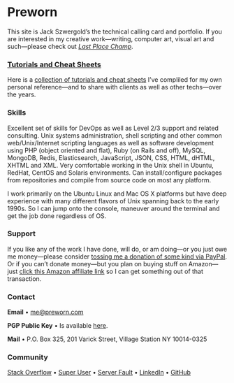 # Preworn

This site is Jack Szwergold’s the technical calling card and portfolio. If you are interested in my creative work—writing, computer art, visual art and such—please check out *[Last Place Champ][1]*.

### [Tutorials and Cheat Sheets][2]

Here is a [collection of tutorials and cheat sheets][2] I’ve compliled for my own personal reference—and to share with clients as well as other techs—over the years.

### Skills

Excellent set of skills for DevOps as well as Level 2/3 support and related consulting. Unix systems administration, shell scripting and other common web/Unix/Internet scripting languages as well as software development using PHP (object oriented and flat), Ruby (on Rails and off), MySQL, MongoDB, Redis, Elasticsearch, JavaScript, JSON, CSS, HTML, dHTML, XHTML and XML. Very comfortable working in the Unix shell in Ubuntu, RedHat, CentOS and Solaris environments. Can install/configure packages from repositories and compile from source code on most any platform.

I work primarily on the Ubuntu Linux and Mac OS X platforms but have deep experience with many different flavors of Unix spanning back to the early 1990s. So I can jump onto the console, maneuver around the terminal and get the job done regardless of OS.

### Support

If you like any of the work I have done, will do, or am doing—or you just owe me money—please consider [tossing me a donation of some kind via PayPal][3]. Or if you can’t donate money—but you plan on buying stuff on Amazon—just [click this Amazon affiliate link][4] so I can get something out of that transaction.

### Contact

**Email** • [me@preworn.com](mailto:me@preworn.com?Subject=Preworn%20Website%20Query)

**PGP Public Key** • Is available [here][5].

**Mail** • P.O. Box 325, 201 Varick Street, Village Station NY 10014-0325

### Community

[Stack Overflow][6] • [Super User][7] • [Server Fault][8] • [LinkedIn][9] • [GitHub][10]

  [1]: http://www.lastplacechamp.com/ "last Place Champ"
  [2]: cheat_sheets/ "Tutorials"
  [3]: https://www.paypal.me/JackSzwergold "Support me with a PayPal donation."
  [4]: http://www.amazon.com/?tag=preworn-20 "Support me when you buy things on Amazon with this link."
  [5]: pgp_public_key-preworn.asc.txt
  [6]: http://stackoverflow.com/users/117259/jakegould "Stack Overflow"
  [7]: http://superuser.com/users/167207/jakegould "Super User"
  [8]: http://serverfault.com/users/100013/jakegould "Server Fault"
  [9]: http://www.linkedin.com/in/jackszwergold "Linked In"
  [10]: https://github.com/JackSzwergold
